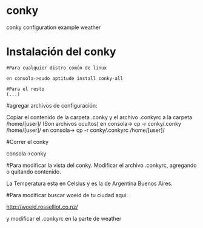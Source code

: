 # conky
conky configuration example weather

# Instalación del conky

	#Para cualquier distro común de linux

	en consola->sudo aptitude install conky-all

	#Para el resto
	(...)

#agregar archivos de configuración:

Copiar el contenido de la carpeta .conky y el archivo .conkyrc a la carpeta /home/[user]/ 
(Son archivos ocultos)
	en consola->
		cp -r conky/.conky /home/[user]/
	en consola->
		cp -r conky/.conkyrc /home/[user]/

#Correr el conky

consola->conky

#Para modificar la vista del conky.
Modificar el archivo .conkyrc, agregando o quitando contenido. 

La Temperatura esta en Celsius y es la de Argentina Buenos Aires.

#Para modificar buscar woeid de tu ciudad aqui:

http://woeid.rosselliot.co.nz/

y modificar el .conkyrc en la parte de weather
